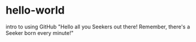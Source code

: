 # hello-world
intro to using GitHub
"Hello all you Seekers out there! Remember, there's a Seeker born every minute!"
